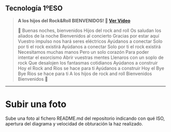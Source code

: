 ## Tecnología 1ºESO

> **A los hijos del Rock&Roll BIENVENIDOS! :guitar: [Ver Vídeo](https://www.youtube.com/watch?v=RDXOOhvqSH0)**
> 
> :musical_score: Buenas noches, bienvenidos
Hijos del rock and roll
Os saludan los aliados de la noche
Bienvenidos al concierto
Gracias por estar aquí
Vuestro impulso nos hará seres eléctricos
Ayúdanos a conectar
Solo por ti el rock existirá
Ayúdanos a conectar
Solo por ti el rock existirá
Necesitamos muchas manos
Pero un solo corazón
Para poder intentar el exorcismo
Abrir vuestras mentes
Llenaros con un soplo de rock
Que desalojen los fantasmas cotidianos
Ayúdanos a construir
Hoy el Rock and Rios se hace para ti
Ayúdanos a construir
Hoy el Bye Bye Rios se hace para ti
A los hijos de rock and roll
Bienvenidos
Bienvenidos
:musical_score:

---

# Subir una foto

Sube una foto al fichero README.md del repositorio indicando con qué ISO, apertura del diagrama y velocidad de obturación la haz realizado.

